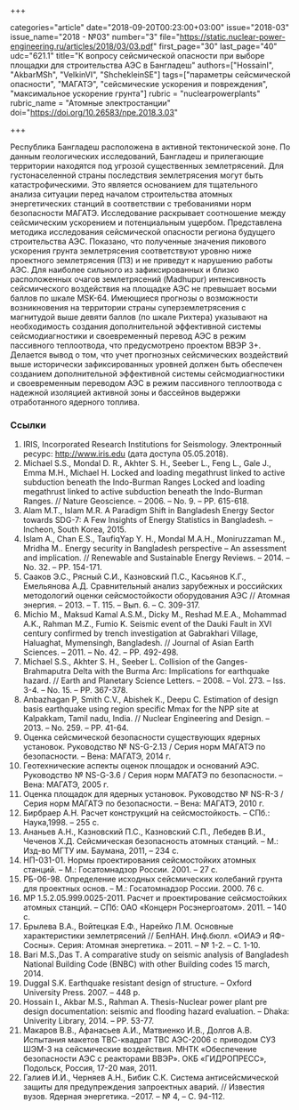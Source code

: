 +++

categories="article"
date="2018-09-20T00:23:00+03:00"
issue="2018-03"
issue_name="2018 - №03"
number="3"
file="https://static.nuclear-power-engineering.ru/articles/2018/03/03.pdf"
first_page="30"
last_page="40"
udc="621.1"
title="К вопросу сейсмической опасности при выборе площадки для строительства АЭС в Бангладеш"
authors=["HossainI", "АkbarMSh", "VelkinVI", "ShchekleinSE"]
tags=["параметры сейсмической опасности", "МАГАТЭ", "сейсмические ускорения и повреждения", "максимальное ускорение грунта"]
rubric = "nuclearpowerplants"
rubric_name = "Aтомные электростанции"
doi="https://doi.org/10.26583/npe.2018.3.03"

+++

Республика Бангладеш расположена в активной тектонической зоне. По данным геологических исследований, Бангладеш и прилегающие территории находятся под угрозой существенных землетрясений. Для густонаселенной страны последствия землетрясения могут быть катастрофическими. Это является основанием для тщательного анализа ситуации перед началом строительства атомных энергетических станций в соответствии с требованиями норм безопасности МАГАТЭ. Исследование раскрывает соотношение между сейсмическим ускорением и потенциальным ущербом. Представлена методика исследования сейсмической опасности региона будущего строительства АЭС. Показано, что полученные значения пикового ускорения грунта землетрясения соответствуют уровню ниже проектного землетрясения (ПЗ) и не приведут к нарушению работы АЭС. Для наиболее сильного из зафиксированных и близко расположенных очагов землетрясений (Madhupur) интенсивность сейсмического воздействия на площадке АЭС не превышает восьми баллов по шкале MSK-64. Имеющиеся прогнозы о возможности возникновения на территории страны суперземлетрясения с магнитудой выше девяти баллов (по шкале Рихтера) указывают на необходимость создания дополнительной эффективной системы сейсмодиагностики и своевременный перевод АЭС в режим пассивного теплоотвода, что предусмотрено проектом ВВЭР 3+. Делается вывод о том, что учет прогнозных сейсмических воздействий выше исторически зафиксированных уровней должен быть обеспечен созданием дополнительной эффективной системы сейсмодиагностики и своевременным переводом АЭС в режим пассивного теплоотвода с надежной изоляцией активной зоны и бассейнов выдержки отработанного ядерного топлива.

### Ссылки

1. IRIS, Incorporated Research Institutions for Seismology. Электронный ресурс: http://www.iris.edu (дата доступа 05.05.2018).
2. Michael S.S., Mondal D. R., Akhter S. H., Seeber L., Feng L., Gale J., Emma M.H., Michael H. Locked and loading megathrust linked to active subduction beneath the Indo-Burman Ranges Locked and loading megathrust linked to active subduction beneath the Indo-Burman Ranges. // Nature Geoscience. – 2006. – No. 9. – PP. 615-618.
3. Alam M.T., Islam M.R. A Paradigm Shift in Bangladesh Energy Sector towards SDG-7: A Few Insights of Energy Statistics in Bangladesh. – Incheon, South Korea, 2015.
4. Islam A., Chan E.S., TaufiqYap Y. H., Mondal M.A.H., Moniruzzaman M., Mridha M.. Energy security in Bangladesh perspective – An assessment and implication. // Renewable and Sustainable Energy Reviews. – 2014. – No. 32. – PP. 154-171.
5. Сааков Э.С., Рясный С.И., Казновский П.С., Касьянов К.Г., Емельянова А.Д. Сравнительный анализ зарубежных и российских методологий оценки сейсмостойкости оборудования АЭС // Атомная энергия. – 2013. – Т. 115. – Вып. 6. – С. 309-317.
6. Michio M., Maksud Kamal A.S.M., Dicky M., Reshad M.E.A., Mohammad A.K., Rahman M.Z., Fumio K. Seismic event of the Dauki Fault in XVI century confirmed by trench investigation at Gabrakhari Village, Haluaghat, Mymensingh, Bangladesh. // Journal of Asian Earth Sciences. – 2011. – No. 42. – PP. 492-498.
7. Michael S.S., Akhter S. H., Seeber L. Collision of the Ganges-Brahmaputra Delta with the Burma Arc: Implications for earthquake hazard. // Earth and Planetary Science Letters. – 2008. – Vol. 273. – Iss. 3-4. – No. 15. – PP. 367-378.
8. Anbazhagan P, Smith C.V., Abishek К., Deepu С. Estimation of design basis earthquake using region specific Mmax for the NPP site at Kalpakkam, Tamil nadu, India. // Nuclear Engineering and Design. – 2013. – No. 259. – PP. 41-64.
9. Оценка сейсмической безопасности существующих ядерных установок. Руководство № NS-G-2.13 / Серия норм МАГАТЭ по безопасности. – Вена: МАГАТЭ, 2014 г.
10. Геотехнические аспекты оценок площадок и оснований АЭС. Руководство № NS-G-3.6 / Серия норм МАГАТЭ по безопасности. – Вена: МАГАТЭ, 2005 г.
11. Оценка площадок для ядерных установок. Руководство № NS-R-3 / Серия норм МАГАТЭ по безопасности. – Вена: МАГАТЭ, 2010 г.
12. Бирбраер А.Н. Расчет конструкций на сейсмостойкость. – СПб.: Наука,1998. – 255 с.
13. Ананьев А.Н., Казновский П.С., Казновский С.П., Лебедев В.И., Чеченов Х.Д. Сейсмическая безопасность атомных станций. – М.: Изд-во МГТУ им. Баумана, 2011, – 234 с.
14. НП-031-01. Нормы проектирования сейсмостойких атомных станций. – М.: Госатомнадзор России. 2001. – 27 с.
15. РБ-06-98. Определение исходных сейсмических колебаний грунта для проектных основ. – М.: Госатомнадзор России. 2000. 76 с.
16. МР 1.5.2.05.999.0025-2011. Расчет и проектирование сейсмостойких атомных станций. – СПб: ОАО «Концерн Росэнергоатом». 2011. – 140 с.
17. Брылева В.А., Войтецкая Е.Ф., Нарейко Л.М. Основные характеристики землетрясений // БелНАН. Инф.бюлл. «ОИАЭ и ЯФ-Сосны». Серия: Атомная энергетика. – 2011. – № 1-2. – С. 1-10.
18. Bari M.S.,Das T. A comparative study on seismic analysis of Bangladesh National Building Code (BNBC) with other Building codes 15 march, 2014.
19. Duggal S.K. Earthquake resistant design of structure. – Oxford University Press. 2007. – 448 p.
20. Hossain I., Akbar M.S., Rahman A. Thesis-Nuclear power plant pre design documentation: seismic and flooding hazard evaluation. – Dhaka: Univerity Library, 2014. – PP. 53-77.
21. Макаров В.В., Афанасьев А.И., Матвиенко И.В., Долгов А.В. Испытания макетов ТВС-квадрат ТВС АЭС-2006 с приводом СУЗ ШЭМ-3 на сейсмические воздействия. МНТК «Обеспечение безопасности АЭС с реакторами ВВЭР». ОКБ «ГИДРОПРЕСС», Подольск, Россия, 17-20 мая, 2011.
22. Галиев И.И., Черняев А.Н., Бибик С.К. Система антисейсмической защиты для предупреждения запроектных аварий. // Известия вузов. Ядерная энергетика. –2017. – № 4, – С. 94-112.